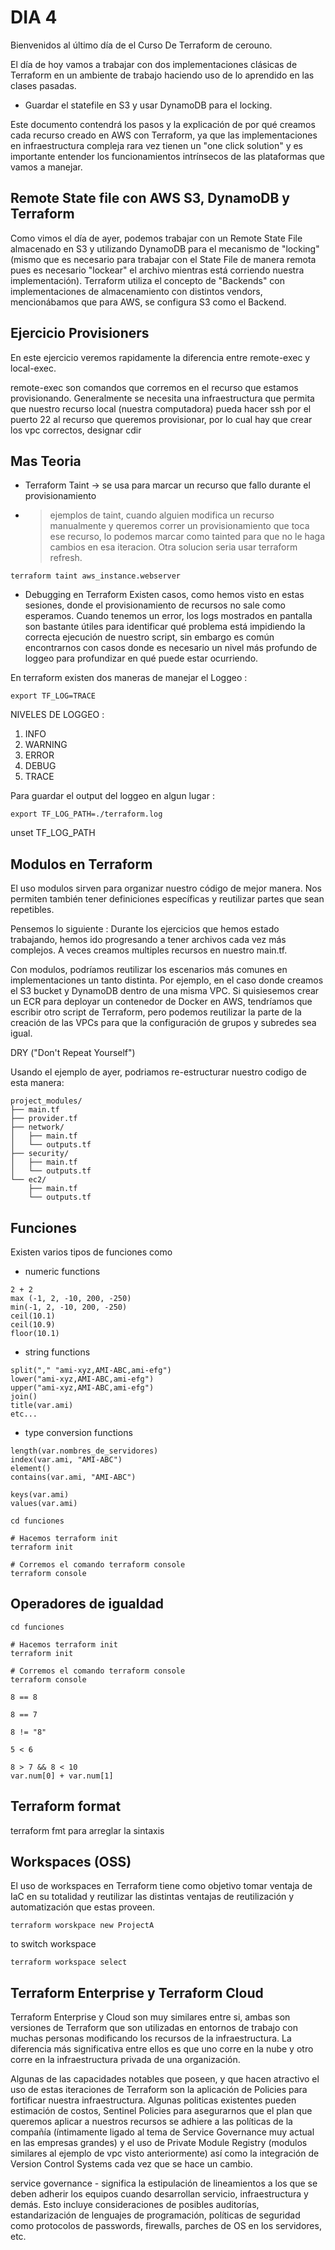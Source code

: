 # DIA 4
Bienvenidos al último día de el Curso De Terraform de cerouno.

El día de hoy vamos a trabajar con dos implementaciones clásicas de Terraform en un ambiente de trabajo haciendo uso de lo aprendido en las clases pasadas.

* Guardar el statefile en S3 y usar DynamoDB para el locking.

Este documento contendrá los pasos y la explicación de por qué creamos cada recurso creado en AWS con Terraform, ya que las implementaciones en infraestructura compleja rara vez tienen un "one click solution" y es importante entender los funcionamientos intrínsecos de las plataformas que vamos a manejar.


## Remote State file con AWS S3, DynamoDB y Terraform
Como vimos el día de ayer, podemos trabajar con un Remote State File almacenado en S3 y utilizando DynamoDB para el mecanismo de "locking" (mismo que es necesario para trabajar con el State File de manera remota pues es necesario "lockear" el archivo mientras está corriendo nuestra implementación). Terraform utiliza el concepto de "Backends" con implementaciones de almacenamiento con distintos vendors, mencionábamos que para AWS, se configura S3 como el Backend.





## Ejercicio Provisioners
En este ejercicio veremos rapidamente la diferencia entre remote-exec y local-exec. 

remote-exec son comandos que corremos en el recurso que estamos provisionando. Generalmente se necesita una infraestructura que permita que nuestro recurso local (nuestra computadora) pueda hacer ssh por el puerto 22 al recurso que queremos provisionar, por lo cual hay que crear los vpc correctos, designar cdir




## Mas Teoria
* Terraform Taint -> se usa para marcar un recurso que fallo durante el provisionamiento
- > ejemplos de taint, cuando alguien modifica un recurso manualmente y queremos correr un provisionamiento que toca ese recurso, lo podemos marcar como tainted para que no le haga cambios en esa iteracion. Otra solucion seria usar terraform refresh.

```
terraform taint aws_instance.webserver
```


* Debugging en Terraform
Existen casos, como hemos visto en estas sesiones, donde el provisionamiento de recursos no sale como esperamos. Cuando tenemos un error, los logs mostrados en pantalla son bastante útiles para identificar qué problema está impidiendo la correcta ejecución de nuestro script, sin embargo es común encontrarnos con casos donde es necesario un nivel más profundo de loggeo para profundizar en qué puede estar ocurriendo.

En terraform existen dos maneras de manejar el Loggeo :
```
export TF_LOG=TRACE
```

NIVELES DE LOGGEO : 
1. INFO
2. WARNING
3. ERROR
4. DEBUG
5. TRACE

Para guardar el output del loggeo en algun lugar :
```
export TF_LOG_PATH=./terraform.log
```

unset TF_LOG_PATH

## Modulos en Terraform
El uso modulos sirven para organizar nuestro código de mejor manera. Nos permiten también tener definiciones específicas y reutilizar partes que sean repetibles.

Pensemos lo siguiente :
Durante los ejercicios que hemos estado trabajando, hemos ido progresando a tener archivos cada vez más complejos. A veces creamos multiples recursos en nuestro main.tf.

Con modulos, podríamos reutilizar los escenarios más comunes en implementaciones un tanto distinta. Por ejemplo, en el caso donde creamos el S3 bucket y DynamoDB dentro de una misma VPC. Si quisiesemos crear un ECR para deployar un contenedor de Docker en AWS, tendríamos que escribir otro script de Terraform, pero podemos reutilizar la parte de la creación de las VPCs para que la configuración de grupos y subredes sea igual. 

DRY ("Don't Repeat Yourself") 

Usando el ejemplo de ayer, podriamos re-estructurar nuestro codigo de esta manera:

```
project_modules/
├── main.tf
├── provider.tf
├── network/
│   ├── main.tf
│   └── outputs.tf
├── security/
│   ├── main.tf
│   └── outputs.tf
└── ec2/
    ├── main.tf
    └── outputs.tf
```



## Funciones
Existen varios tipos de funciones como

* numeric functions
```
2 + 2
max (-1, 2, -10, 200, -250)
min(-1, 2, -10, 200, -250)
ceil(10.1)
ceil(10.9)
floor(10.1)
```


* string functions
```
split("," "ami-xyz,AMI-ABC,ami-efg")
lower("ami-xyz,AMI-ABC,ami-efg")
upper("ami-xyz,AMI-ABC,ami-efg")
join()
title(var.ami)
etc...
```

* type conversion functions
```
length(var.nombres_de_servidores)
index(var.ami, "AMI-ABC")
element()
contains(var.ami, "AMI-ABC")
```

```
keys(var.ami)
values(var.ami)
```

```
cd funciones

# Hacemos terraform init
terraform init

# Corremos el comando terraform console
terraform console
```

## Operadores de igualdad

```
cd funciones

# Hacemos terraform init
terraform init

# Corremos el comando terraform console
terraform console
```

```
8 == 8

8 == 7

8 != "8"

5 < 6
```


```
8 > 7 && 8 < 10
var.num[0] + var.num[1]
```



## Terraform format
terraform fmt para arreglar la sintaxis 


## Workspaces (OSS)
El uso de workspaces en Terraform tiene como objetivo tomar ventaja de IaC en su totalidad y reutilizar las distintas ventajas de reutilización y automatización que estas proveen.

```
terraform worskpace new ProjectA
```

to switch workspace

```
terraform workspace select
```


## Terraform Enterprise y Terraform Cloud
Terraform Enterprise y Cloud son muy similares entre si, ambas son versiones de Terraform que son utilizadas en entornos de trabajo con muchas personas modificando los recursos de la infraestructura. La diferencia más significativa entre ellos es que uno corre en la nube y otro corre en la infraestructura privada de una organización.

Algunas de las capacidades notables que poseen, y que hacen atractivo el uso de estas iteraciones de Terraform son la aplicación de Policies para fortificar nuestra infraestructura.
Algunas politicas existentes pueden estimación de costos, Sentinel Policies para asegurarnos que el plan que queremos aplicar a nuestros recursos se adhiere a las políticas de la compañía (íntimamente ligado al tema de Service Governance muy actual en las empresas grandes) y el uso de Private Module Registry (modulos similares al ejemplo de vpc visto anteriormente) así como la integración de Version Control Systems cada vez que se hace un cambio.

service governance - significa la estipulación de lineamientos a los que se deben adherir los equipos cuando desarrollan servicio, infraestructura y demás. Esto incluye consideraciones de posibles auditorías, estandarización de lenguajes de programación, políticas de seguridad como protocolos de passwords, firewalls, parches de OS en los servidores, etc.
